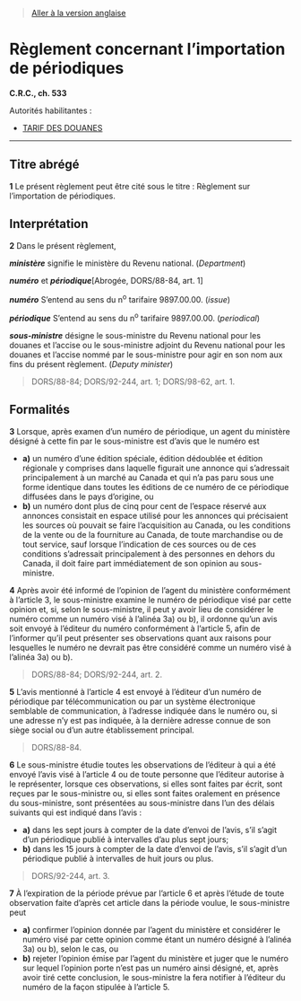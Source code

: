 > [Aller à la version anglaise](/en/Regulations/Consolidated%20Regulations%20of%20Canada/501-600/C.R.C.,%20c.%20533.md)

# Règlement concernant l’importation de périodiques

**C.R.C., ch. 533**

Autorités habilitantes : 
- [TARIF DES DOUANES](/fr/Lois/Lois%20du%20Canada/1997/ch.%2036.md)

----------



## Titre abrégé


**1** Le présent règlement peut être cité sous le titre : Règlement sur l’importation de périodiques.




## Interprétation


**2** Dans le présent règlement,

***ministère*** signifie le ministère du Revenu national. (*Department*)

***numéro*** et ***périodique***[Abrogée, DORS/88-84, art. 1]

***numéro*** S’entend au sens du n<sup>o</sup> tarifaire 9897.00.00. (*issue*)

***périodique*** S’entend au sens du n<sup>o</sup> tarifaire 9897.00.00. (*periodical*)

***sous-ministre*** désigne le sous-ministre du Revenu national pour les douanes et l’accise ou le sous-ministre adjoint du Revenu national pour les douanes et l’accise nommé par le sous-ministre pour agir en son nom aux fins du présent règlement. (*Deputy minister*) 
> DORS/88-84; DORS/92-244, art. 1; DORS/98-62, art. 1.





## Formalités


**3** Lorsque, après examen d’un numéro de périodique, un agent du ministère désigné à cette fin par le sous-ministre est d’avis que le numéro est
- **a)** un numéro d’une édition spéciale, édition dédoublée et édition régionale y comprises dans laquelle figurait une annonce qui s’adressait principalement à un marché au Canada et qui n’a pas paru sous une forme identique dans toutes les éditions de ce numéro de ce périodique diffusées dans le pays d’origine, ou
- **b)** un numéro dont plus de cinq pour cent de l’espace réservé aux annonces consistait en espace utilisé pour les annonces qui précisaient les sources où pouvait se faire l’acquisition au Canada, ou les conditions de la vente ou de la fourniture au Canada, de toute marchandise ou de tout service, sauf lorsque l’indication de ces sources ou de ces conditions s’adressait principalement à des personnes en dehors du Canada,
il doit faire part immédiatement de son opinion au sous-ministre.



**4** Après avoir été informé de l’opinion de l’agent du ministère conformément à l’article 3, le sous-ministre examine le numéro de périodique visé par cette opinion et, si, selon le sous-ministre, il peut y avoir lieu de considérer le numéro comme un numéro visé à l’alinéa 3a) ou b), il ordonne qu’un avis soit envoyé à l’éditeur du numéro conformément à l’article 5, afin de l’informer qu’il peut présenter ses observations quant aux raisons pour lesquelles le numéro ne devrait pas être considéré comme un numéro visé à l’alinéa 3a) ou b).
> DORS/88-84; DORS/92-244, art. 2.




**5** L’avis mentionné à l’article 4 est envoyé à l’éditeur d’un numéro de périodique par télécommunication ou par un système électronique semblable de communication, à l’adresse indiquée dans le numéro ou, si une adresse n’y est pas indiquée, à la dernière adresse connue de son siège social ou d’un autre établissement principal.
> DORS/88-84.




**6** Le sous-ministre étudie toutes les observations de l’éditeur à qui a été envoyé l’avis visé à l’article 4 ou de toute personne que l’éditeur autorise à le représenter, lorsque ces observations, si elles sont faites par écrit, sont reçues par le sous-ministre ou, si elles sont faites oralement en présence du sous-ministre, sont présentées au sous-ministre dans l’un des délais suivants qui est indiqué dans l’avis :
- **a)** dans les sept jours à compter de la date d’envoi de l’avis, s’il s’agit d’un périodique publié à intervalles d’au plus sept jours;
- **b)** dans les 15 jours à compter de la date d’envoi de l’avis, s’il s’agit d’un périodique publié à intervalles de huit jours ou plus.
> DORS/92-244, art. 3.




**7** À l’expiration de la période prévue par l’article 6 et après l’étude de toute observation faite d’après cet article dans la période voulue, le sous-ministre peut
- **a)** confirmer l’opinion donnée par l’agent du ministère et considérer le numéro visé par cette opinion comme étant un numéro désigné à l’alinéa 3a) ou b), selon le cas, ou
- **b)** rejeter l’opinion émise par l’agent du ministère et juger que le numéro sur lequel l’opinion porte n’est pas un numéro ainsi désigné,
et, après avoir tiré cette conclusion, le sous-ministre la fera notifier à l’éditeur du numéro de la façon stipulée à l’article 5.



